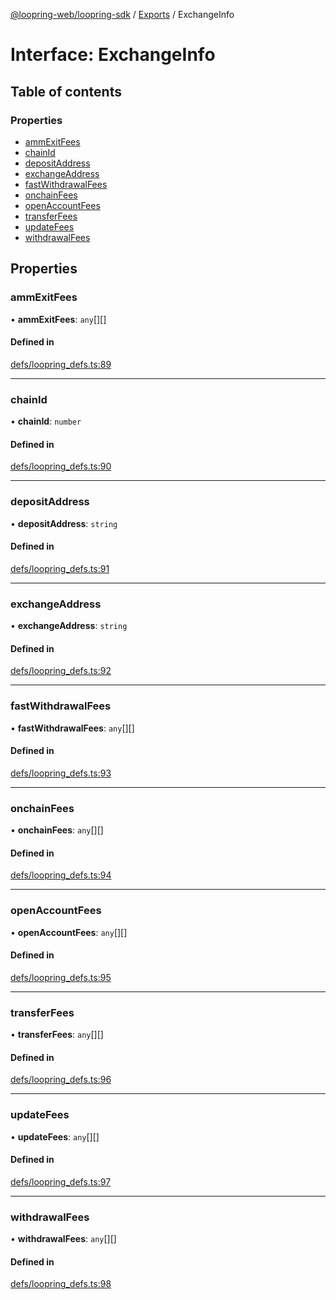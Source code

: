 [@loopring-web/loopring-sdk](../README.md) / [Exports](../modules.md) / ExchangeInfo

# Interface: ExchangeInfo

## Table of contents

### Properties

- [ammExitFees](ExchangeInfo.md#ammexitfees)
- [chainId](ExchangeInfo.md#chainid)
- [depositAddress](ExchangeInfo.md#depositaddress)
- [exchangeAddress](ExchangeInfo.md#exchangeaddress)
- [fastWithdrawalFees](ExchangeInfo.md#fastwithdrawalfees)
- [onchainFees](ExchangeInfo.md#onchainfees)
- [openAccountFees](ExchangeInfo.md#openaccountfees)
- [transferFees](ExchangeInfo.md#transferfees)
- [updateFees](ExchangeInfo.md#updatefees)
- [withdrawalFees](ExchangeInfo.md#withdrawalfees)

## Properties

### ammExitFees

• **ammExitFees**: `any`[][]

#### Defined in

[defs/loopring_defs.ts:89](https://github.com/Loopring/loopring_sdk/blob/fd60be9/src/defs/loopring_defs.ts#L89)

___

### chainId

• **chainId**: `number`

#### Defined in

[defs/loopring_defs.ts:90](https://github.com/Loopring/loopring_sdk/blob/fd60be9/src/defs/loopring_defs.ts#L90)

___

### depositAddress

• **depositAddress**: `string`

#### Defined in

[defs/loopring_defs.ts:91](https://github.com/Loopring/loopring_sdk/blob/fd60be9/src/defs/loopring_defs.ts#L91)

___

### exchangeAddress

• **exchangeAddress**: `string`

#### Defined in

[defs/loopring_defs.ts:92](https://github.com/Loopring/loopring_sdk/blob/fd60be9/src/defs/loopring_defs.ts#L92)

___

### fastWithdrawalFees

• **fastWithdrawalFees**: `any`[][]

#### Defined in

[defs/loopring_defs.ts:93](https://github.com/Loopring/loopring_sdk/blob/fd60be9/src/defs/loopring_defs.ts#L93)

___

### onchainFees

• **onchainFees**: `any`[][]

#### Defined in

[defs/loopring_defs.ts:94](https://github.com/Loopring/loopring_sdk/blob/fd60be9/src/defs/loopring_defs.ts#L94)

___

### openAccountFees

• **openAccountFees**: `any`[][]

#### Defined in

[defs/loopring_defs.ts:95](https://github.com/Loopring/loopring_sdk/blob/fd60be9/src/defs/loopring_defs.ts#L95)

___

### transferFees

• **transferFees**: `any`[][]

#### Defined in

[defs/loopring_defs.ts:96](https://github.com/Loopring/loopring_sdk/blob/fd60be9/src/defs/loopring_defs.ts#L96)

___

### updateFees

• **updateFees**: `any`[][]

#### Defined in

[defs/loopring_defs.ts:97](https://github.com/Loopring/loopring_sdk/blob/fd60be9/src/defs/loopring_defs.ts#L97)

___

### withdrawalFees

• **withdrawalFees**: `any`[][]

#### Defined in

[defs/loopring_defs.ts:98](https://github.com/Loopring/loopring_sdk/blob/fd60be9/src/defs/loopring_defs.ts#L98)
